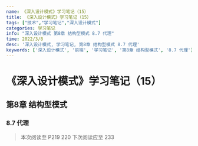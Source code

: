 ```yaml
---
name: 《深入设计模式》学习笔记（15）
title: 《深入设计模式》学习笔记（15）
tags: ["技术","学习笔记","深入设计模式"]
categories: 学习笔记
info: "深入设计模式 第8章 结构型模式 8.7 代理"
time: 2022/3/8
desc: '深入设计模式, 学习笔记, 第8章 结构型模式 8.7 代理'
keywords: ['深入设计模式', '前端', '学习笔记', '第8章 结构型模式', '8.7 代理']
---
```


# 《深入设计模式》学习笔记（15）

## 第8章 结构型模式

### 8.7 代理



> 本次阅读至 P219 220  下次阅读应至 233